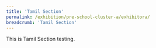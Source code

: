 ```yaml
---
title: 'Tamil Section'
permalink: /exhibition/pre-school-cluster-a/exhibitora/
breadcrumb: 'Tamil Section'
---
```


<div>
This is Tamil Section testing.
</div>
